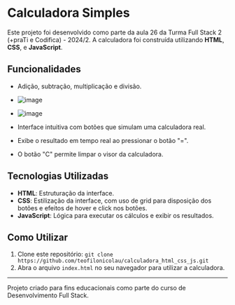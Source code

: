 # Calculadora Simples

Este projeto foi desenvolvido como parte da aula 26 da Turma Full Stack 2 (+praTi e Codifica) - 2024/2. A calculadora foi construída utilizando **HTML**, **CSS**, e **JavaScript**.

## Funcionalidades

- Adição, subtração, multiplicação e divisão.
- ![image](https://github.com/user-attachments/assets/fdd3cb51-fcd2-4a28-a51a-7091bfe2ba79)
- ![image](https://github.com/user-attachments/assets/2f2b9d71-0ef9-46d8-9243-26e0669c3a8e)


- Interface intuitiva com botões que simulam uma calculadora real.
- Exibe o resultado em tempo real ao pressionar o botão "=".
- O botão "C" permite limpar o visor da calculadora.

## Tecnologias Utilizadas

- **HTML**: Estruturação da interface.
- **CSS**: Estilização da interface, com uso de grid para disposição dos botões e efeitos de hover e click nos botões.
- **JavaScript**: Lógica para executar os cálculos e exibir os resultados.

## Como Utilizar

1. Clone este repositório: `git clone https://github.com/teofilonicolau/calculadora_html_css_js.git`
2. Abra o arquivo `index.html` no seu navegador para utilizar a calculadora.

---

Projeto criado para fins educacionais como parte do curso de Desenvolvimento Full Stack.
